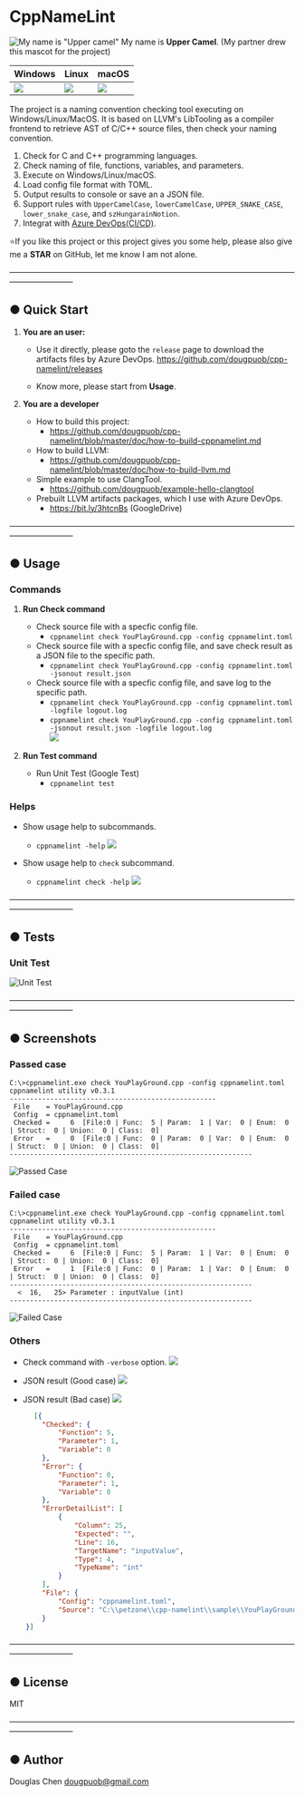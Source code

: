 # CppNameLint
![My name is "Upper camel"](https://i.imgur.com/Aeigvpj.png) My name is **Upper Camel**. (My partner drew this mascot for the project)

| Windows | Linux | macOS |
|---------|-------|-------|
|![](https://dev.azure.com/CppNameLint/cpp-namelint/_apis/build/status/cpp-namelint?branchName=master&jobName=BuildOnWindows) |![](https://dev.azure.com/CppNameLint/cpp-namelint/_apis/build/status/cpp-namelint?branchName=master&jobName=BuildOnLinux)   | ![](https://dev.azure.com/CppNameLint/cpp-namelint/_apis/build/status/cpp-namelint?branchName=master&jobName=BuildOnMacOS)


The project is a naming convention checking tool executing on Windows/Linux/MacOS. It is based on LLVM's LibTooling as a compiler frontend to retrieve AST of C/C++ source files, then check your naming convention.

1. Check for C and C++ programming languages.
1. Check naming of file, functions, variables, and parameters.
1. Execute on Windows/Linux/macOS.
1. Load config file format with TOML.
1. Output results to console or save an a JSON file.
1. Support rules with `UpperCamelCase`, `lowerCamelCase`, `UPPER_SNAKE_CASE`, `lower_snake_case`, and `szHungarainNotion`.
1. Integrat with [Azure DevOps(CI/CD)](https://dev.azure.com/CppNameLint/cpp-namelint/_build?definitionId=3).

⭐If you like this project or this project gives you some help, please also give me a **STAR** on GitHub, let me know I am not alone.


————————————————————————————————————————————
## ● Quick Start
1. **You are an user:** 
   - Use it directly, please goto the `release` page to download the artifacts files by Azure DevOps.
       https://github.com/dougpuob/cpp-namelint/releases

   - Know more, please start from **Usage**.

1. **You are a developer** 
   - How to build this project:
     - https://github.com/dougpuob/cpp-namelint/blob/master/doc/how-to-build-cppnamelint.md
   - How to build LLVM:
     - https://github.com/dougpuob/cpp-namelint/blob/master/doc/how-to-build-llvm.md   
   - Simple example to use ClangTool.
     - https://github.com/dougpuob/example-hello-clangtool
   - Prebuilt LLVM artifacts packages, which I use with Azure DevOps.
     - https://bit.ly/3htcnBs (GoogleDrive)   

————————————————————————————————————————————

## ● Usage

### Commands
1. **Run Check command**  
   - Check source file with a specfic config file.  
     - `cppnamelint check YouPlayGround.cpp -config cppnamelint.toml`  
   - Check source file with a specfic config file, and save check result as a JSON file to the specific path.  
     - `cppnamelint check YouPlayGround.cpp -config cppnamelint.toml -jsonout result.json`  
   - Check source file with a specfic config file, and save log to the specific path.  
     - `cppnamelint check YouPlayGround.cpp -config cppnamelint.toml -logfile logout.log`  
     - `cppnamelint check YouPlayGround.cpp -config cppnamelint.toml -jsonout result.json -logfile logout.log`     
   ![](https://i.imgur.com/2i1HpWZ.png)
   
1. **Run Test command**  
   - Run Unit Test (Google Test)
     - `cppnamelint test`


### Helps

- Show usage help to subcommands.
  - `cppnamelint -help`
  ![](https://i.imgur.com/X6bE6L8.png)
   
- Show usage help to `check` subcommand.
  - `cppnamelint check -help`
  ![](https://i.imgur.com/xtuDptW.png)


————————————————————————————————————————————


## ● Tests

### Unit Test
![Unit Test](https://i.imgur.com/ug3YKuT.png)


————————————————————————————————————————————


## ● Screenshots
### Passed case

```shell
C:\>cppnamelint.exe check YouPlayGround.cpp -config cppnamelint.toml
cppnamelint utility v0.3.1
---------------------------------------------------
 File    = YouPlayGround.cpp
 Config  = cppnamelint.toml
 Checked =     6  [File:0 | Func:  5 | Param:  1 | Var:  0 | Enum:  0 | Struct:  0 | Union:  0 | Class:  0]
 Error   =     0  [File:0 | Func:  0 | Param:  0 | Var:  0 | Enum:  0 | Struct:  0 | Union:  0 | Class:  0]
------------------------------------------------------------
```
  
![Passed Case](https://i.imgur.com/CBP64B6.png)

### Failed case

```shell
C:\>cppnamelint.exe check YouPlayGround.cpp -config cppnamelint.toml
cppnamelint utility v0.3.1
---------------------------------------------------
 File    = YouPlayGround.cpp
 Config  = cppnamelint.toml
 Checked =     6  [File:0 | Func:  5 | Param:  1 | Var:  0 | Enum:  0 | Struct:  0 | Union:  0 | Class:  0]
 Error   =     1  [File:0 | Func:  0 | Param:  1 | Var:  0 | Enum:  0 | Struct:  0 | Union:  0 | Class:  0]
------------------------------------------------------------
  <  16,   25> Parameter : inputValue (int)
------------------------------------------------------------
```
  
![Failed Case](https://i.imgur.com/N78C0kI.png)


### Others
- Check command with `-verbose` option.
   ![](https://i.imgur.com/jRY40sn.png)
   
- JSON result (Good case)
  ![](https://i.imgur.com/Kp9onEg.png)
  
- JSON result (Bad case)
  ![](https://i.imgur.com/ar3wook.png)
``` json
      [{
        "Checked": {
            "Function": 5,
            "Parameter": 1,
            "Variable": 0
        },
        "Error": {
            "Function": 0,
            "Parameter": 1,
            "Variable": 0
        },
        "ErrorDetailList": [
            {
                "Column": 25,
                "Expected": "",
                "Line": 16,
                "TargetName": "inputValue",
                "Type": 4,
                "TypeName": "int"
            }
        ],
        "File": {
            "Config": "cppnamelint.toml",
            "Source": "C:\\petzone\\cpp-namelint\\sample\\YouPlayGround.cpp"
        }
    }]
```

————————————————————————————————————————————

## ● License
MIT


————————————————————————————————————————————

## ● Author
Douglas Chen <dougpuob@gmail.com>

